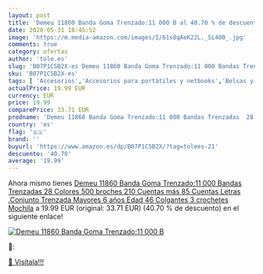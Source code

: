 ```yaml
---
layout: post
title: 'Demeu 11860 Banda Goma Trenzado:11 000 B al 40.70 % de descuento'
date: 2020-05-31 18:45:52
image: 'https://m.media-amazon.com/images/I/61s8qAeK22L._SL400_.jpg'
comments: true
category: ofertas
author: 'tole.es'
slug: 'B07P1C5B2X-es Demeu 11860 Banda Goma Trenzado:11 000 Bandas Trenzadas 28...'
sku: 'B07P1C5B2X-es'
tags: [ 'Accesorios','Accesorios para portátiles y netbooks','Bolsas y fundas para portátiles y netbooks','Cámaras analógicas','Cámaras instantáneas analógicas','Electrónica','Fotografía y videocámaras','Herramientas de mano para jardinería','Informática','Jardinería','Jardín','Mochilas para portátiles y netbooks','Tabletas gráficas','Teclados, ratones y periféricos de entrada','Tijeras de podar para jardinería','mochila', ]
actualPrice: 19.99 EUR
currency: EUR
price: 19.99
comparePrice: 33.71 EUR
prodname: 'Demeu 11860 Banda Goma Trenzado:11 000 Bandas Trenzadas  28 Colores 500 broches 210 Cuentas más  85 Cuentas Letras .Conjunto Trenzada Mayores 6 años Edad 46 Colgantes  3 crochetes Mochila'
country: 'es'
flag: '🇪🇸'
brand: ''
buyurl: 'https://www.amazon.es/dp/B07P1C5B2X/?tag=tolees-21'
descuento: '40.70'
average: '19.99'
---
```


Ahora mismo tienes [Demeu 11860 Banda Goma Trenzado:11 000 Bandas Trenzadas  28 Colores 500 broches 210 Cuentas más  85 Cuentas Letras .Conjunto Trenzada Mayores 6 años Edad 46 Colgantes  3 crochetes Mochila](https://www.amazon.es/dp/B07P1C5B2X/?tag=tolees-21) a 19.99 EUR (original: 33.71 EUR) (40.70 %  de descuento) en el siguiente enlace!

[![Demeu 11860 Banda Goma Trenzado:11 000 B](https://m.media-amazon.com/images/I/61s8qAeK22L._SL400_.jpg)](https://www.amazon.es/dp/B07P1C5B2X/?tag=tolees-21)

🔎:


[🛒 Visítala!!!](https://www.amazon.es/dp/B07P1C5B2X/?tag=tolees-21)
